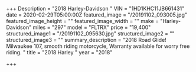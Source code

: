 +++
Description = "2018 Harley-Davidson "
VIN = "1HD1KHC11JB661431"
date = 2020-02-29T05:00:00Z
featured_image = "/20191102_093005.jpg"
featured_image_height = ""
featured_image_width = ""
make = "Harley-Davidson"
miles = "297"
model = "FLTRX"
price = "19,400"
structured_image1 = "/20191102_095630.jpg"
structured_image2 = ""
structured_image3 = ""
summary_description = "2018 Road Glide! Milwaukee 107, smooth riding motorcycle, Warranty available for worry free riding. "
title = "2018 Harley "
year = "2018"

+++
